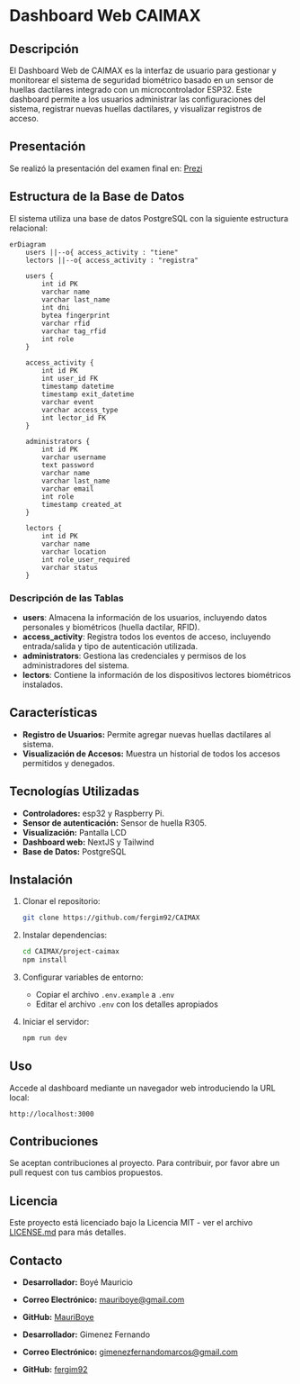# Dashboard Web CAIMAX

## Descripción
El Dashboard Web de CAIMAX es la interfaz de usuario para gestionar y monitorear el sistema de seguridad biométrico basado en un sensor de huellas dactilares integrado con un microcontrolador ESP32. Este dashboard permite a los usuarios administrar las configuraciones del sistema, registrar nuevas huellas dactilares, y visualizar registros de acceso.

## Presentación
Se realizó la presentación del examen final en: [Prezi](https://prezi.com/view/bhEy7sDEKb0derFWj4i1/)

## Estructura de la Base de Datos
El sistema utiliza una base de datos PostgreSQL con la siguiente estructura relacional:

```mermaid
erDiagram
    users ||--o{ access_activity : "tiene"
    lectors ||--o{ access_activity : "registra"

    users {
        int id PK
        varchar name
        varchar last_name
        int dni
        bytea fingerprint
        varchar rfid
        varchar tag_rfid
        int role
    }

    access_activity {
        int id PK
        int user_id FK
        timestamp datetime
        timestamp exit_datetime
        varchar event
        varchar access_type
        int lector_id FK
    }

    administrators {
        int id PK
        varchar username
        text password
        varchar name
        varchar last_name
        varchar email
        int role
        timestamp created_at
    }

    lectors {
        int id PK
        varchar name
        varchar location
        int role_user_required
        varchar status
    }
```

### Descripción de las Tablas
- **users**: Almacena la información de los usuarios, incluyendo datos personales y biométricos (huella dactilar, RFID).
- **access_activity**: Registra todos los eventos de acceso, incluyendo entrada/salida y tipo de autenticación utilizada.
- **administrators**: Gestiona las credenciales y permisos de los administradores del sistema.
- **lectors**: Contiene la información de los dispositivos lectores biométricos instalados.

## Características
- **Registro de Usuarios:** Permite agregar nuevas huellas dactilares al sistema.
- **Visualización de Accesos:** Muestra un historial de todos los accesos permitidos y denegados.

## Tecnologías Utilizadas
- **Controladores:** esp32 y Raspberry Pi.
- **Sensor de autenticación:** Sensor de huella R305.
- **Visualización:** Pantalla LCD
- **Dashboard web:** NextJS y Tailwind
- **Base de Datos:** PostgreSQL

## Instalación
1. Clonar el repositorio:
   ```bash
   git clone https://github.com/fergim92/CAIMAX
   ```
2. Instalar dependencias:
   ```bash
   cd CAIMAX/project-caimax
   npm install
   ```
3. Configurar variables de entorno:
   - Copiar el archivo `.env.example` a `.env`
   - Editar el archivo `.env` con los detalles apropiados

4. Iniciar el servidor:
   ```bash
   npm run dev
   ```

## Uso
Accede al dashboard mediante un navegador web introduciendo la URL local:
```
http://localhost:3000
```

## Contribuciones
Se aceptan contribuciones al proyecto. Para contribuir, por favor abre un pull request con tus cambios propuestos.

## Licencia
Este proyecto está licenciado bajo la Licencia MIT - ver el archivo [LICENSE.md](LICENSE.md) para más detalles.

## Contacto

- **Desarrollador:** Boyé Mauricio
- **Correo Electrónico:** mauriboye@gmail.com
- **GitHub:** [MauriBoye](https://github.com/MauriBoye)

- **Desarrollador:** Gimenez Fernando
- **Correo Electrónico:** gimenezfernandomarcos@gmail.com 
- **GitHub:** [fergim92](https://github.com/fergim92)


